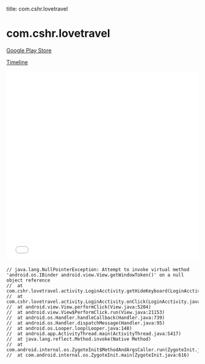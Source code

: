 title: com.cshr.lovetravel

# com.cshr.lovetravel

[Google Play Store](https://play.google.com/store/apps/details?id=com.cshr.lovetravel)

[Timeline](./vis-timeline.html)

<iframe src="./vis-timeline.html" width="100%" height="500px" style="border:none;"></iframe>

```
// java.lang.NullPointerException: Attempt to invoke virtual method 'android.os.IBinder android.view.View.getWindowToken()' on a null object reference
// 	at com.cshr.lovetravel.activity.LoginAcctivity.getHideKeyboard(LoginAcctivity.java:184)
// 	at com.cshr.lovetravel.activity.LoginAcctivity.onClick(LoginAcctivity.java:96)
// 	at android.view.View.performClick(View.java:5204)
// 	at android.view.View$PerformClick.run(View.java:21153)
// 	at android.os.Handler.handleCallback(Handler.java:739)
// 	at android.os.Handler.dispatchMessage(Handler.java:95)
// 	at android.os.Looper.loop(Looper.java:148)
// 	at android.app.ActivityThread.main(ActivityThread.java:5417)
// 	at java.lang.reflect.Method.invoke(Native Method)
// 	at com.android.internal.os.ZygoteInit$MethodAndArgsCaller.run(ZygoteInit.java:726)
// 	at com.android.internal.os.ZygoteInit.main(ZygoteInit.java:616)

```



